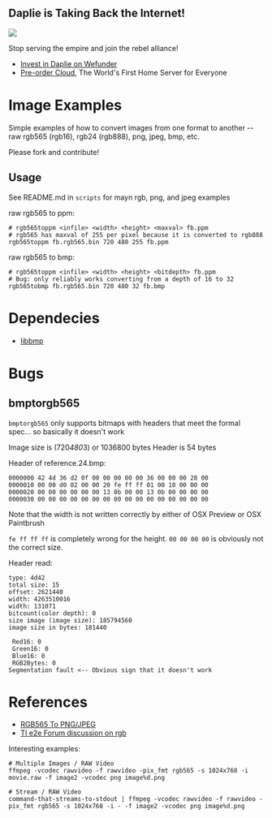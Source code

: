 Daplie is Taking Back the Internet!
--------------

[![](https://daplie.github.com/igg/images/ad-developer-rpi-white-890x275.jpg?v2)](https://daplie.com/preorder/)

Stop serving the empire and join the rebel alliance!

* [Invest in Daplie on Wefunder](https://daplie.com/invest/)
* [Pre-order Cloud](https://daplie.com/preorder/), The World's First Home Server for Everyone

Image Examples
====

Simple examples of how to convert images from one format to another -- raw rgb565 (rgb16), rgb24 (rgb888), png, jpeg, bmp, etc.

Please fork and contribute!

Usage
----

See README.md in `scripts` for mayn rgb, png, and jpeg examples

raw rgb565 to ppm:

    # rgb565toppm <infile> <width> <height> <maxval> fb.ppm
    # rgb565 has maxval of 255 per pixel because it is converted to rgb888
    rgb565toppm fb.rgb565.bin 720 480 255 fb.ppm

raw rgb565 to bmp:

    # rgb565toppm <infile> <width> <height> <bitdepth> fb.ppm
    # Bug: only reliably works converting from a depth of 16 to 32
    rgb565tobmp fb.rgb565.bin 720 480 32 fb.bmp
    

Dependecies
====

  * [libbmp](http://code.google.com/p/libbmp/)


Bugs
====

bmptorgb565
----
`bmptorgb565` only supports bitmaps with headers that meet the formal spec... so basically it doesn't work

Image size is (720*480*3) or 1036800 bytes
Header is 54 bytes

Header of reference.24.bmp:

    0000000 42 4d 36 d2 0f 00 00 00 00 00 36 00 00 00 28 00
    0000010 00 00 d0 02 00 00 20 fe ff ff 01 00 18 00 00 00
    0000020 00 00 00 00 00 00 13 0b 00 00 13 0b 00 00 00 00
    0000030 00 00 00 00 00 00 00 00 00 00 00 00 00 00 00 00

Note that the width is not written correctly by either of OSX Preview or OSX Paintbrush

`fe ff ff ff` is completely wrong for the height. `00 00 00 00` is obviously not the correct size.

Header read:

    type: 4d42
    total size: 15
    offset: 2621440
    width: 4263510016
    width: 131071
    bitcount(color depth): 0
    size image (image size): 185794560
    image size in bytes: 181440

     Red16: 0 
     Green16: 0 
     Blue16: 0 
     RGB2Bytes: 0 
    Segmentation fault <-- Obvious sign that it doesn't work


References
====

  * [RGB565 To PNG/JPEG](http://www.swview.org/node/165)
  * [TI e2e Forum discussion on rgb](http://e2e.ti.com/support/dsp/davinci_digital_media_processors/f/99/t/7307.aspx)

Interesting examples:

    # Multiple Images / RAW Video
    ffmpeg -vcodec rawvideo -f rawvideo -pix_fmt rgb565 -s 1024x768 -i movie.raw -f image2 -vcodec png image%d.png

    # Stream / RAW Video
    command-that-streams-to-stdout | ffmpeg -vcodec rawvideo -f rawvideo -pix_fmt rgb565 -s 1024x768 -i - -f image2 -vcodec png image%d.png
